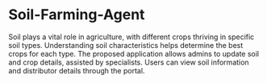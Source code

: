 # Soil-Farming-Agent
Soil plays a vital role in agriculture, with different crops thriving in specific soil types. Understanding soil characteristics helps determine the best crops for each type. The proposed application allows admins to update soil and crop details, assisted by specialists. Users can view soil information and distributor details through the portal.
